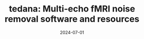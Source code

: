 ---
title: "tedana: Multi-echo fMRI noise removal software and resources"
project_id: multi_echo
date: 2024-07-01
conference_id: "2024_OHBM"
presenters: 
    - daniel_handwerker
    - peter_bandettini 
    - javier_gonzalez-castillo
    - peter_molfese
summary: "Poster #1336, page 484. Organization for Human Brain Mapping. Abstract Book 3: OHBM 2024 Annual Meeting. Aperture Neuro. 2024;4(Suppl 1). doi:10.52294/001c.120593" 
file: "/assets/presentations/tedana_poster_OHBM2024.pdf"
file_name: "tedana_poster_OHBM2024.pdf"
layout: presentation
---